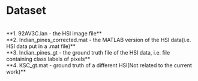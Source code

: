 # Dataset
<br>
**1. 92AV3C.lan - the HSI image file**<br>
**2. Indian_pines_corrected.mat - the MATLAB version of the HSI data(i.e. HSI data put in a .mat file)**<br>
**3. Indian_pines_gt - the ground truth file of the HSI data, i.e. file containing class labels of pixels**<br>
**4. KSC_gt.mat - ground truth of a different HSI(Not related to the current work)**
